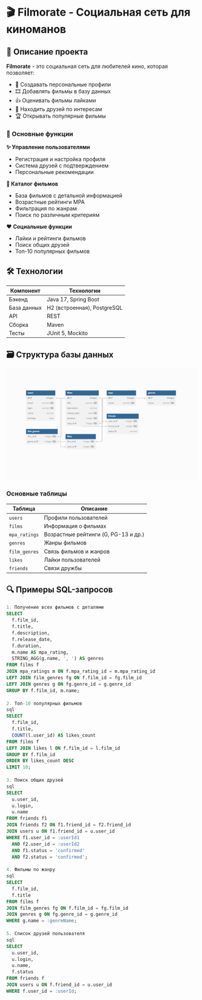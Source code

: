 # 🎬 Filmorate - Социальная сеть для киноманов

## 📖 Описание проекта

**Filmorate** - это социальная сеть для любителей кино, которая позволяет:

- 📝 Создавать персональные профили
- 🎞 Добавлять фильмы в базу данных
- 👍 Оценивать фильмы лайками
- 👥 Находить друзей по интересам
- 🏆 Открывать популярные фильмы

### 🔑 Основные функции

**✨ Управление пользователями**
- Регистрация и настройка профиля
- Система друзей с подтверждением
- Персональные рекомендации

**🎥 Каталог фильмов**
- База фильмов с детальной информацией
- Возрастные рейтинги MPA
- Фильтрация по жанрам
- Поиск по различным критериям

**❤️ Социальные функции**
- Лайки и рейтинги фильмов
- Поиск общих друзей
- Топ-10 популярных фильмов

## 🛠️ Технологии

| Компонент       | Технологии                          |
|----------------|-------------------------------------|
| Бэкенд        | Java 17, Spring Boot                |
| База данных   | H2 (встроенная), PostgreSQL         |
| API           | REST                                |
| Сборка        | Maven                               |
| Тесты         | JUnit 5, Mockito                    |

## 🗃️ Структура базы данных

![Диаграмма базы данных](path/to/diagram.png)

### Основные таблицы

| Таблица        | Описание                             |
|---------------|--------------------------------------|
| `users`       | Профили пользователей                |
| `films`       | Информация о фильмах                 |
| `mpa_ratings` | Возрастные рейтинги (G, PG-13 и др.) |
| `genres`      | Жанры фильмов                        |
| `film_genres` | Связь фильмов и жанров               |
| `likes`       | Лайки пользователей                  |
| `friends`     | Связи дружбы                         |

## 🔍 Примеры SQL-запросов


```sql
1. Получение всех фильмов с деталями
SELECT 
  f.film_id,
  f.title,
  f.description,
  f.release_date,
  f.duration,
  m.name AS mpa_rating,
  STRING_AGG(g.name, ', ') AS genres
FROM films f
JOIN mpa_ratings m ON f.mpa_rating_id = m.mpa_rating_id
LEFT JOIN film_genres fg ON f.film_id = fg.film_id
LEFT JOIN genres g ON fg.genre_id = g.genre_id
GROUP BY f.film_id, m.name;

2. Топ-10 популярных фильмов
sql
SELECT
  f.film_id,
  f.title,
  COUNT(l.user_id) AS likes_count
FROM films f
LEFT JOIN likes l ON f.film_id = l.film_id
GROUP BY f.film_id
ORDER BY likes_count DESC
LIMIT 10;

3. Поиск общих друзей
sql
SELECT 
  u.user_id,
  u.login,
  u.name
FROM friends f1
JOIN friends f2 ON f1.friend_id = f2.friend_id
JOIN users u ON f1.friend_id = u.user_id
WHERE f1.user_id = :userId1 
  AND f2.user_id = :userId2
  AND f1.status = 'confirmed'
  AND f2.status = 'confirmed';

4. Фильмы по жанру
sql
SELECT
  f.film_id,
  f.title
FROM films f
JOIN film_genres fg ON f.film_id = fg.film_id
JOIN genres g ON fg.genre_id = g.genre_id
WHERE g.name = :genreName;

5. Список друзей пользователя
sql
SELECT
  u.user_id,
  u.login,
  u.name,
  f.status
FROM friends f
JOIN users u ON f.friend_id = u.user_id
WHERE f.user_id = :userId;